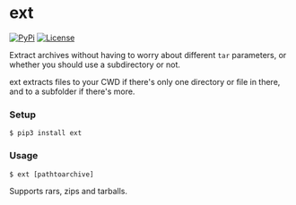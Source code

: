ext
===

[![PyPi](http://img.shields.io/pypi/v/ext-util.svg?style=flat)](https://pypi.python.org/pypi/ext-util)
[![License](http://img.shields.io/badge/license-MIT-red.svg)](https://github.com/KoffeinFlummi/ext/blob/master/LICENSE)

Extract archives without having to worry about different `tar` parameters, or whether you should use a subdirectory or not.

ext extracts files to your CWD if there's only one directory or file in there, and to a subfolder if there's more.


### Setup

```
$ pip3 install ext
```


### Usage

```
$ ext [pathtoarchive]
```

Supports rars, zips and tarballs.
